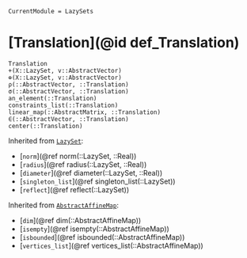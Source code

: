 ```@meta
CurrentModule = LazySets
```

# [Translation](@id def_Translation)

```@docs
Translation
+(X::LazySet, v::AbstractVector)
⊕(X::LazySet, v::AbstractVector)
ρ(::AbstractVector, ::Translation)
σ(::AbstractVector, ::Translation)
an_element(::Translation)
constraints_list(::Translation)
linear_map(::AbstractMatrix, ::Translation)
∈(::AbstractVector, ::Translation)
center(::Translation)
```
Inherited from [`LazySet`](@ref):
* [`norm`](@ref norm(::LazySet, ::Real))
* [`radius`](@ref radius(::LazySet, ::Real))
* [`diameter`](@ref diameter(::LazySet, ::Real))
* [`singleton_list`](@ref singleton_list(::LazySet))
* [`reflect`](@ref reflect(::LazySet))

Inherited from [`AbstractAffineMap`](@ref):
* [`dim`](@ref dim(::AbstractAffineMap))
* [`isempty`](@ref isempty(::AbstractAffineMap))
* [`isbounded`](@ref isbounded(::AbstractAffineMap))
* [`vertices_list`](@ref vertices_list(::AbstractAffineMap))
